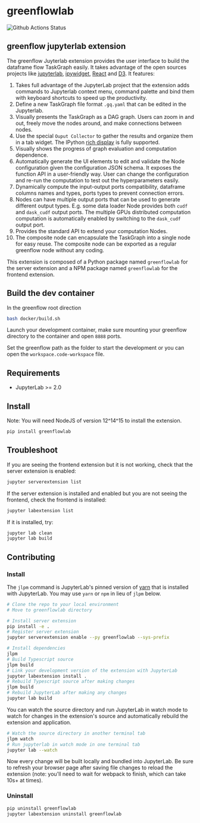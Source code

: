 # greenflowlab

![Github Actions Status](https://github.com/rapidsai/greenflow/greenflowlab/workflows/Build/badge.svg)

## greenflow jupyterlab extension
The greenflow Juyterlab extension provides the user interface to build the dataframe flow TaskGraph easily. It takes advantage of the open sources projects like [jupyterlab](https://github.com/jupyterlab/jupyterlab), [ipywidget](https://github.com/jupyter-widgets/ipywidgets), [React](https://reactjs.org/) and [D3](https://d3js.org/). It features:
1. Takes full advantage of the JupyterLab project that the extension adds commands to Jupyterlab context menu, command palette and bind them with keyboard shortcuts to speed up the productivity.  
2. Define a new TaskGraph file format `.gq.yaml` that can be edited in the Jupyterlab. 
3. Visually presents the TaskGraph as a DAG graph. Users can zoom in and out, freely move the nodes around, and make connections between nodes.
4. Use the special `Ouput Collector` to gather the results and organize them in a tab widget. The IPython [rich display](https://ipython.readthedocs.io/en/stable/config/integrating.html#rich-display) is fully supported.
5. Visually shows the progress of graph evaluation and computation dependence.
6. Automatically generate the UI elements to edit and validate the Node configuration given the configuration JSON schema. It exposes the function API in a user-friendly way. User can change the configuration and re-run the computation to test out the hyperparameters easily.
7. Dynamically compute the input-output ports compatibility, dataframe columns names and types, ports types to prevent connection errors. 
8. Nodes can have multiple output ports that can be used to generate different output types. E.g. some data loader Node provides both `cudf` and `dask_cudf` output ports. The multiple GPUs distributed computation computation is automatically enabled by switching to the `dask_cudf` output port. 
9. Provides the standard API to extend your computation Nodes.
10. The composite node can encapsulate the TaskGraph into a single node for easy reuse. The composite node can be exported as a regular greenflow node without any coding.


This extension is composed of a Python package named `greenflowlab`
for the server extension and a NPM package named `greenflowlab`
for the frontend extension.


## Build the dev container

In the greenflow root direction
```bash
bash docker/build.sh
```
Launch your development container, make sure mounting your greenflow directory
to the container and open `8888` ports.

Set the greenflow path as the folder to start the development or you can open the 
`workspace.code-workspace` file.


## Requirements

* JupyterLab >= 2.0

## Install

Note: You will need NodeJS of version 12^14^15 to install the extension.

```bash
pip install greenflowlab
```

## Troubleshoot

If you are seeing the frontend extension but it is not working, check
that the server extension is enabled:

```bash
jupyter serverextension list
```

If the server extension is installed and enabled but you are not seeing
the frontend, check the frontend is installed:

```bash
jupyter labextension list
```

If it is installed, try:

```bash
jupyter lab clean
jupyter lab build
```

## Contributing

### Install

The `jlpm` command is JupyterLab's pinned version of
[yarn](https://yarnpkg.com/) that is installed with JupyterLab. You may use
`yarn` or `npm` in lieu of `jlpm` below.

```bash
# Clone the repo to your local environment
# Move to greenflowlab directory

# Install server extension
pip install -e .
# Register server extension
jupyter serverextension enable --py greenflowlab --sys-prefix

# Install dependencies
jlpm
# Build Typescript source
jlpm build
# Link your development version of the extension with JupyterLab
jupyter labextension install .
# Rebuild Typescript source after making changes
jlpm build
# Rebuild JupyterLab after making any changes
jupyter lab build
```

You can watch the source directory and run JupyterLab in watch mode to watch for changes in the extension's source and automatically rebuild the extension and application.

```bash
# Watch the source directory in another terminal tab
jlpm watch
# Run jupyterlab in watch mode in one terminal tab
jupyter lab --watch
```

Now every change will be built locally and bundled into JupyterLab. Be sure to refresh your browser page after saving file changes to reload the extension (note: you'll need to wait for webpack to finish, which can take 10s+ at times).

### Uninstall

```bash
pip uninstall greenflowlab
jupyter labextension uninstall greenflowlab
```
